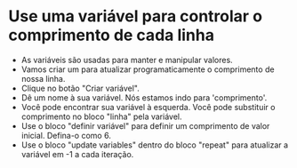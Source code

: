 # Use uma variável para controlar o comprimento de cada linha

- As variáveis ​​são usadas para manter e manipular valores.
- Vamos criar um para atualizar programaticamente o comprimento de nossa linha.
- Clique no botão "Criar variável".
- Dê um nome à sua variável. Nós estamos indo para 'comprimento'.
- Você pode encontrar sua variável à esquerda. Você pode substituir o comprimento no bloco "linha" pela variável.
- Use o bloco "definir variável" para definir um comprimento de valor inicial. Defina-o como 6.
- Use o bloco "update variables" dentro do bloco "repeat" para atualizar a variável em -1 a cada iteração.
